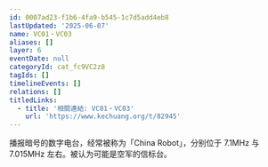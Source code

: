```yaml
---
id: 0007ad23-f1b6-4fa9-b545-1c7d5add4eb8
lastUpdated: '2025-06-07'
name: VC01・VC03
aliases: []
layer: 6
eventDate: null
categoryId: cat_fc9VC2z8
tagIds: []
timelineEvents: []
relations: []
titledLinks:
  - title: '相關連結: VC01・VC03'
    url: 'https://www.kechuang.org/t/82945'
---
```

播报暗号的数字电台，经常被称为「China Robot」，分别位于 7.1MHz 与 7.015MHz 左右。被认为可能是空军的信标台。
